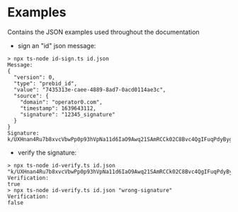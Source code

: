 # Examples

Contains the JSON examples used throughout the documentation

- sign an "id" json message:
```shell
> npx ts-node id-sign.ts id.json
Message:
{
  "version": 0,
  "type": "prebid_id",
  "value": "7435313e-caee-4889-8ad7-0acd0114ae3c",
  "source": {
    "domain": "operator0.com",
    "timestamp": 1639643112,
    "signature": "12345_signature"
  }
}
Signature:
k/UXHnan4Ru7b8xvcVbwPp0p93hVpNa11d6IaO9Awq21SAmRCCk02C8Bvc4QgIFuqPdyBygCEbRsVbi7uNLCWg==
```
- verify the signature:
```shell
> npx ts-node id-verify.ts id.json "k/UXHnan4Ru7b8xvcVbwPp0p93hVpNa11d6IaO9Awq21SAmRCCk02C8Bvc4QgIFuqPdyBygCEbRsVbi7uNLCWg=="
Verification:
true
> npx ts-node id-verify.ts id.json "wrong-signature"
Verification:
false
```


